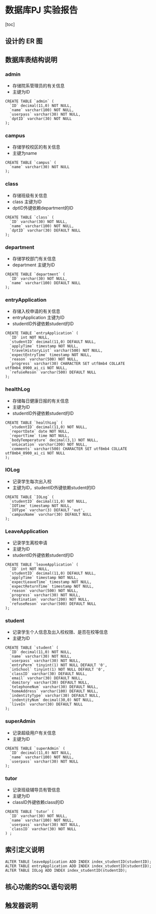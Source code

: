 
# 数据库PJ 实验报告
[toc]
## 设计的 ER 图

## 数据库表结构说明
### admin 
- 存储院系管理员的有关信息
- 主键为ID

```sql{.line-numbers}
CREATE TABLE `admin` (
  `ID` decimal(11,0) NOT NULL,
  `name` varchar(100) NOT NULL,
  `userpass` varchar(30) NOT NULL,
  `dptID` varchar(30) NOT NULL
);
```
### campus 
- 存储学校校区的有关信息
- 主键为name
```sql{.line-numbers}
CREATE TABLE `campus` (
  `name` varchar(30) NOT NULL
);
```
### class
- 存储班级有关信息
- class 主键为ID
- dptID外键依赖department的ID
```sql{.line-numbers}
CREATE TABLE `class` (
  `ID` varchar(30) NOT NULL,
  `name` varchar(100) NOT NULL,
  `dptID` varchar(30) DEFAULT NULL
);
```
### department
- 存储学校部门有关信息
- department 主键为ID
```sql{.line-numbers}
CREATE TABLE `department` (
  `ID` varchar(30) NOT NULL,
  `name` varchar(100) DEFAULT NULL
);
```
### entryApplication
- 存储入校申请的有关信息
- entryApplication 主键为ID
- studentID外键依赖student的ID
```sql{.line-numbers}
CREATE TABLE `entryApplication` (
  `ID` int NOT NULL,
  `studentID` decimal(11,0) DEFAULT NULL,
  `applyTime` timestamp NOT NULL,
  `travelHistoryList` varchar(500) NOT NULL,
  `expectEntryTime` timestamp NOT NULL,
  `reason` varchar(500) NOT NULL,
  `progress` varchar(30) CHARACTER SET utf8mb4 COLLATE utf8mb4_0900_ai_ci NOT NULL,
  `refuseReson` varchar(500) DEFAULT NULL
);
```
### healthLog 
- 存储每日健康日报的有关信息
- 主键为ID
- studentID外键依赖student的ID
```sql{.line-numbers}
CREATE TABLE `healthLog` (
  `studentID` decimal(11,0) NOT NULL,
  `reportDate` date NOT NULL,
  `reportTime` time NOT NULL,
  `bodyTemperature` decimal(3,1) NOT NULL,
  `onLocation` varchar(200) NOT NULL,
  `comments` varchar(500) CHARACTER SET utf8mb4 COLLATE utf8mb4_0900_ai_ci NOT NULL
);
```

### IOLog 
- 记录学生每次出入校
- 主键为ID，studentID外键依赖student的ID
```sql{.line-numbers}
CREATE TABLE `IOLog` (
  `studentID` decimal(11,0) NOT NULL,
  `IOTime` timestamp NOT NULL,
  `IOType` varchar(3) DEFAULT 'out',
  `campusName` varchar(30) DEFAULT NULL
);
```
### LeaveApplication 
- 记录学生离校申请
- 主键为ID
- studentID外键依赖student的ID
```sql{.line-numbers}
CREATE TABLE `leaveApplication` (
  `ID` int NOT NULL,
  `studentID` decimal(11,0) DEFAULT NULL,
  `applyTime` timestamp NOT NULL,
  `expectLeaveTime` timestamp NOT NULL,
  `expectReturnTime` timestamp NOT NULL,
  `reason` varchar(500) NOT NULL,
  `progress` varchar(30) NOT NULL,
  `destination` varchar(200) NOT NULL,
  `refuseReson` varchar(500) DEFAULT NULL
);
```
### student 
- 记录学生个人信息及出入校权限、是否在校等信息
- 主键为ID
```sql{.line-numbers}
CREATE TABLE `student` (
  `ID` decimal(11,0) NOT NULL,
  `name` varchar(30) NOT NULL,
  `userpass` varchar(30) NOT NULL,
  `entryPerm` tinyint(1) NOT NULL DEFAULT '0',
  `inSchool` tinyint(1) NOT NULL DEFAULT '0',
  `classID` varchar(30) DEFAULT NULL,
  `email` varchar(30) DEFAULT NULL,
  `domitory` varchar(30) DEFAULT NULL,
  `telephoneNum` varchar(30) DEFAULT NULL,
  `homeAddress` varchar(100) DEFAULT NULL,
  `indentityType` varchar(30) DEFAULT NULL,
  `indentityNum` decimal(30,0) NOT NULL,
  `liveIn` varchar(30) DEFAULT NULL
);
```
### superAdmin 
- 记录超级用户有关信息
- 主键为ID
```sql{.line-numbers}
CREATE TABLE `superAdmin` (
  `ID` decimal(11,0) NOT NULL,
  `name` varchar(100) NOT NULL,
  `userpass` varchar(30) NOT NULL
);
```
### tutor
- 记录班级辅导员有管信息
- 主键为ID
- classID外键依赖class的ID
```sql{.line-numbers}
CREATE TABLE `tutor` (
  `ID` varchar(30) NOT NULL,
  `name` varchar(100) NOT NULL,
  `userpass` varchar(30) NOT NULL,
  `classID` varchar(30) NOT NULL
) ;
```
## 索引定义说明
```sql{.line-numbers}
ALTER TABLE leaveApplication ADD INDEX index_studentID(studentID);
ALTER TABLE entryApplication ADD INDEX index_studentID(studentID);
ALTER TABLE IOLog ADD INDEX index_studentID(studentID);
```
## 核心功能的SQL语句说明


## 触发器说明


